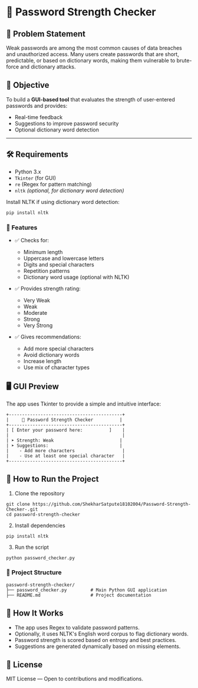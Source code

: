 # 🔐 Password Strength Checker

## 📌 Problem Statement
Weak passwords are among the most common causes of data breaches and unauthorized access. Many users create passwords that are short, predictable, or based on dictionary words, making them vulnerable to brute-force and dictionary attacks.

## 🎯 Objective
To build a **GUI-based tool** that evaluates the strength of user-entered passwords and provides:
- Real-time feedback
- Suggestions to improve password security
- Optional dictionary word detection

---

## 🛠️ Requirements

- Python 3.x
- `Tkinter` (for GUI)
- `re` (Regex for pattern matching)
- `nltk` *(optional, for dictionary word detection)*

Install NLTK if using dictionary word detection:
```
pip install nltk
```
### 🧰 Features

- ✅ Checks for: 
  - Minimum length
  - Uppercase and lowercase letters
  - Digits and special characters
  - Repetition patterns
  - Dictionary word usage (optional with NLTK)

- ✅ Provides strength rating:
  - Very Weak
  - Weak
  - Moderate
  - Strong
  - Very Strong

- ✅ Gives recommendations:
  - Add more special characters
  - Avoid dictionary words
  - Increase length
  - Use mix of character types

## 🖥️ GUI Preview
The app uses Tkinter to provide a simple and intuitive interface:
```
+-------------------------------------------+
|     🔐 Password Strength Checker          |
+-------------------------------------------+
| [ Enter your password here:          ]    |
|                                           |
| ➤ Strength: Weak                         |
| ➤ Suggestions:                           |
|    - Add more characters                  |
|    - Use at least one special character   |
+-------------------------------------------+
```

## 🚀 How to Run the Project
1. Clone the repository
```
git clone https://github.com/ShekharSatpute18102004/Password-Strength-Checker-.git
cd password-strength-checker
```
2. Install dependencies
```
pip install nltk
```
3. Run the script
```
python password_checker.py
```

### 📂 Project Structure
```
password-strength-checker/
├── password_checker.py         # Main Python GUI application
├── README.md                   # Project documentation
``` 

## 🧠 How It Works
- The app uses Regex to validate password patterns.
- Optionally, it uses NLTK's English word corpus to flag dictionary words.
- Password strength is scored based on entropy and best practices.
- Suggestions are generated dynamically based on missing elements.

## 📄 License
MIT License — Open to contributions and modifications.
